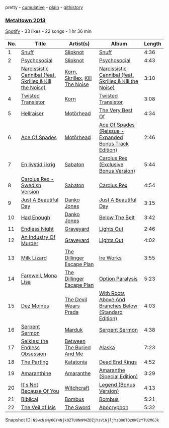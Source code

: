pretty - [cumulative](/playlists/cumulative/7LxjY6mdINPgSVhILU2nk6.md) - [plain](/playlists/plain/7LxjY6mdINPgSVhILU2nk6) - [githistory](https://github.githistory.xyz/mackorone/spotify-playlist-archive/blob/main/playlists/plain/7LxjY6mdINPgSVhILU2nk6)

### [Metaltown 2013](https://open.spotify.com/playlist/7LxjY6mdINPgSVhILU2nk6)

> 

[Spotify](https://open.spotify.com/user/spotify) - 33 likes - 22 songs - 1 hr 36 min

| No. | Title | Artist(s) | Album | Length |
|---|---|---|---|---|
| 1 | [Snuff](https://open.spotify.com/track/3jHPrXnmszCCJq3BVZaVZb) | [Slipknot](https://open.spotify.com/artist/05fG473iIaoy82BF1aGhL8) | [Snuff](https://open.spotify.com/album/01SqrEBVeyStPjltxoyNDt) | 4:36 |
| 2 | [Psychosocial](https://open.spotify.com/track/7hiST3dFqaf1wSKMQhp7X8) | [Slipknot](https://open.spotify.com/artist/05fG473iIaoy82BF1aGhL8) | [Psychosocial](https://open.spotify.com/album/3C1fIrzG64i5VoRdiySj44) | 4:43 |
| 3 | [Narcissistic Cannibal \(feat\. Skrillex & Kill the Noise\)](https://open.spotify.com/track/26nHYdbEFBfIKgYfn6I9MY) | [Korn](https://open.spotify.com/artist/3RNrq3jvMZxD9ZyoOZbQOD), [Skrillex](https://open.spotify.com/artist/5he5w2lnU9x7JFhnwcekXX), [Kill The Noise](https://open.spotify.com/artist/3qnMl4DHT4gndzFAcG4FlM) | [Narcissistic Cannibal \(feat\. Skrillex & Kill the Noise\)](https://open.spotify.com/album/4rea9nNcMTh0l6LZuNbUCd) | 3:10 |
| 4 | [Twisted Transistor](https://open.spotify.com/track/02NcZ0ugRA786A64bnsnnc) | [Korn](https://open.spotify.com/artist/3RNrq3jvMZxD9ZyoOZbQOD) | [Twisted Transistor](https://open.spotify.com/album/4i7SWqzK0NC8pW1f0qWxSb) | 3:08 |
| 5 | [Hellraiser](https://open.spotify.com/track/2N7LcpJoYo7WWTueTW9KyX) | [Motörhead](https://open.spotify.com/artist/1DFr97A9HnbV3SKTJFu62M) | [The Very Best Of](https://open.spotify.com/album/0v6vbvtlFL78oEd3KrT0jp) | 4:34 |
| 6 | [Ace Of Spades](https://open.spotify.com/track/47FyQCd3TYLrZ9TU6MPaWK) | [Motörhead](https://open.spotify.com/artist/1DFr97A9HnbV3SKTJFu62M) | [Ace Of Spades \(Reissue \- Expanded Bonus Track Edition\)](https://open.spotify.com/album/46a9whRz5DF0PC97HrZrqz) | 2:46 |
| 7 | [En livstid i krig](https://open.spotify.com/track/0LxQi8XsUJU1bqWx8aJLQz) | [Sabaton](https://open.spotify.com/artist/3o2dn2O0FCVsWDFSh8qxgG) | [Carolus Rex \(Exclusive Bonus Version\)](https://open.spotify.com/album/1CoGg40NBclT9PN5lik95n) | 5:44 |
| 8 | [Carolus Rex \- Swedish Version](https://open.spotify.com/track/6VhmpxFFceQBQUfByba3KK) | [Sabaton](https://open.spotify.com/artist/3o2dn2O0FCVsWDFSh8qxgG) | [Carolus Rex](https://open.spotify.com/album/2ljnrbj3Y1l6Bqgn5gu7tG) | 4:54 |
| 9 | [Just A Beautiful Day](https://open.spotify.com/track/4mXMndhywWy1lmQKQHIwUB) | [Danko Jones](https://open.spotify.com/artist/7CGoviGsNXYmGOBkXk8dtW) | [Just A Beautiful Day](https://open.spotify.com/album/068WwoUl9uGRHmvsSn8ICJ) | 3:15 |
| 10 | [Had Enough](https://open.spotify.com/track/3BSHfNC57ksIlpr2XRYnrv) | [Danko Jones](https://open.spotify.com/artist/7CGoviGsNXYmGOBkXk8dtW) | [Below The Belt](https://open.spotify.com/album/0zgtnfe2RdLRgikLqBRrks) | 3:42 |
| 11 | [Endless Night](https://open.spotify.com/track/1aWHCoGABVo3sF62TeHoSU) | [Graveyard](https://open.spotify.com/artist/0hU5urLse5h1Z0b4zQkovL) | [Lights Out](https://open.spotify.com/album/3tQmgAoqM9VdhXXLheBuDI) | 2:46 |
| 12 | [An Industry Of Murder](https://open.spotify.com/track/7GlmyRndm4rAEktS00ApPr) | [Graveyard](https://open.spotify.com/artist/0hU5urLse5h1Z0b4zQkovL) | [Lights Out](https://open.spotify.com/album/3tQmgAoqM9VdhXXLheBuDI) | 4:02 |
| 13 | [Milk Lizard](https://open.spotify.com/track/4TOZ8TuZQRMEgJjNsgewg2) | [The Dillinger Escape Plan](https://open.spotify.com/artist/7IGcjaMGAtsvKBLQX26W4i) | [Ire Works](https://open.spotify.com/album/65ai7QRrruWGNPcVU23PgD) | 3:55 |
| 14 | [Farewell, Mona Lisa](https://open.spotify.com/track/6Iz1t0cvXNFxW9DoM5Kkc3) | [The Dillinger Escape Plan](https://open.spotify.com/artist/7IGcjaMGAtsvKBLQX26W4i) | [Option Paralysis](https://open.spotify.com/album/7LhBE8JzYBwWOpZSdIus8s) | 5:23 |
| 15 | [Dez Moines](https://open.spotify.com/track/05NRKMTDuXA5ehLLe0wtL0) | [The Devil Wears Prada](https://open.spotify.com/artist/0NbQe5CNgh4YApOCDuHSjb) | [With Roots Above And Branches Below \(Standard Edition\)](https://open.spotify.com/album/3fF0DMCLemCIxQ09OpSq2Y) | 4:03 |
| 16 | [Serpent Sermon](https://open.spotify.com/track/48jJnRqWD2exUMCvLibQU4) | [Marduk](https://open.spotify.com/artist/2lxB5NTcQXj7GGRR4xAVaH) | [Serpent Sermon](https://open.spotify.com/album/0iqVJWBKkNBwQnUL3NZIgP) | 4:38 |
| 17 | [Selkies: the Endless Obsession](https://open.spotify.com/track/2svPk1SpGvpRo8dM8nf6M8) | [Between The Buried And Me](https://open.spotify.com/artist/2JC4hZm1egeJDEolLsMwZ9) | [Alaska](https://open.spotify.com/album/48KwiVe7gkmtCA2pgCqJoe) | 7:23 |
| 18 | [The Parting](https://open.spotify.com/track/0KP0W363ctVBf8qce8h0IQ) | [Katatonia](https://open.spotify.com/artist/2CWWgbxApjbyByxBBCvGTm) | [Dead End Kings](https://open.spotify.com/album/0ysVHx3VsjgZEvw2bSJ7Vy) | 4:52 |
| 19 | [Amaranthine](https://open.spotify.com/track/2JPYNZOWzjiuaEek4AjJNu) | [Amaranthe](https://open.spotify.com/artist/2KaW48xlLnXC2v8tvyhWsa) | [Amaranthe \(Special Edition\)](https://open.spotify.com/album/2Ecik050ir0AHNPMiLCUe9) | 3:29 |
| 20 | [It's Not Because Of You](https://open.spotify.com/track/4H4p3wWbVjk9xJTKn6cFOM) | [Witchcraft](https://open.spotify.com/artist/3HVmba1wHgrLVsVC5IIzkG) | [Legend \(Bonus Version\)](https://open.spotify.com/album/37PmPATTGfiCR5TjAbBzS1) | 4:13 |
| 21 | [Biblical](https://open.spotify.com/track/0Kdbul32i25c5LDGln50yD) | [Bombus](https://open.spotify.com/artist/3PasuDKJ3UrBlLly6Lih4V) | [Bombus](https://open.spotify.com/album/1fwoF1Oh0RVqQWZWWxHztZ) | 5:21 |
| 22 | [The Veil of Isis](https://open.spotify.com/track/01fbg0DMFY4N0wWNOjjTyC) | [The Sword](https://open.spotify.com/artist/0q32a3GRCjDxS4EIrC7YVY) | [Apocryphon](https://open.spotify.com/album/7bvcJbD609wX8vjbtOHv2m) | 5:32 |

Snapshot ID: `NSwxNzMyOGY4Njk0ZTU0NmM4ZDZjYzViNjljYzQ0OTQzOWEzYTU2MGJk`
